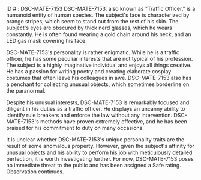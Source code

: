 ID # : DSC-MATE-7153
DSC-MATE-7153, also known as "Traffic Officer," is a humanoid entity of human species. The subject's face is characterized by orange stripes, which seem to stand out from the rest of his skin. The subject's eyes are obscured by thick nerd glasses, which he wears constantly. He is often found wearing a gold chain around his neck, and an LED gas mask covering his face.

DSC-MATE-7153's personality is rather enigmatic. While he is a traffic officer, he has some peculiar interests that are not typical of his profession. The subject is a highly imaginative individual and enjoys all things creative. He has a passion for writing poetry and creating elaborate cosplay costumes that often leave his colleagues in awe. DSC-MATE-7153 also has a penchant for collecting unusual objects, which sometimes borderline on the paranormal.

Despite his unusual interests, DSC-MATE-7153 is remarkably focused and diligent in his duties as a traffic officer. He displays an uncanny ability to identify rule breakers and enforce the law without any intervention. DSC-MATE-7153's methods have proven extremely effective, and he has been praised for his commitment to duty on many occasions.

It is unclear whether DSC-MATE-7153's unique personality traits are the result of some anomalous property. However, given the subject's affinity for unusual objects and his ability to perform his job with meticulously detailed perfection, it is worth investigating further. For now, DSC-MATE-7153 poses no immediate threat to the public and has been assigned a Safe rating. Observation continues.